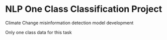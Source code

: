 # NLP One Class Classification Project 

Climate Change misinformation detection model development

Only one class data for this task

